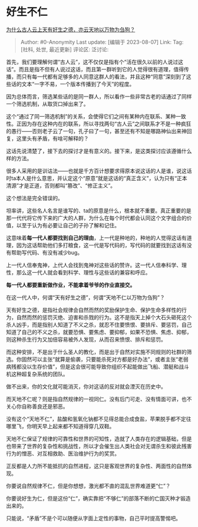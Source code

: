 # 好生不仁
[为什么古人云上天有好生之德，亦云天地以万物为刍狗？](https://www.zhihu.com/question/66827180/answer/3152959882)

> Author: #0-Anonymity
> Last update: [编辑于 2023-08-07]
> Link:
> Tag: [社科, 处世, 最近更新]
> 评论区:
> 泛讨论:

首先，我们要理解何谓“古人云”，这不仅仅是指有个“活在很久以前的人说过这话”。而且是指不但有人说过这话，而且第一群听到它的人觉得很有道理，值得传播，而只有每一代都有足够多的人同意这群人的看法，并且这种“同意”深刻到了这些话的文本“一字不易，一个版本传播到了今天”的程度。

因为总体而言，筛选某些话的是同一群人，所以看作一些非常古老的话通过了同样一个筛选机制，从取货口掉出来了。

这个“通过了同一筛选机制”的关系，会使得它们之间有某种内在联系、某种一致性。正因为存在这种内在的联系，所以寻找两句“古人云”之间联系才不是一种疯狂的愚行——否则老子云了一句，孔子曰了一句，甚至还有不知是哪路神仙出来神回复，这里头有矛盾，有啥可解释的？

这话先说清楚了，接下去的探讨才是有意义的。接下来，是这类探讨应该遵循什么样的方法。

很多人采用的是训诂法——也就是千方百计想要求得原本说这话的人是谁，说这话时ta本人是什么意思，并认定这个“原意”就是这话的“真正含义”，认为只有“正本清源”才是正道，否则都叫“篡改”、“修正主义”。

这个想法是完全错误的。

坦率讲，这些名人名言是谁写的、ta的原意是什么，根本就不重要。真正重要的是那一代代将它传下来的广大的人群，为什么在每个时代都会认同这个文字组合的价值，以至于认为有必要让自己的子孙了解和记住。

这意味着**每一代人都要找到自己的理由**，上一代是种地的，种地的人觉得这话有道理，因为这话帮助他们多打粮食，这一代是写代码的，写代码的就要找到这话有没有帮助写代码、有没有减少bug。

上一代人信奉鬼神，上代人会找到鬼神对这些话的赞许。这一代人信奉科学、理性，那么这一代人就会看到科学、理性与这些话的兼容和呼应。

**每一代人都要重新做作业，不能拿着爷爷的作业直接交。**

在这一代人中，何谓“天有好生之德”，何谓“天地不仁以万物为刍狗”？

天有好生之德，是指社会规律会自然而然的奖励保护生命、保护生命多样性的行为，自然而然的惩罚灭绝、迫害和杀戮的行为。这不是指天上掉个大石头砸死这个杀人凶手，而是指别人知道了不义之杀，就忍不住要愤恨、要排斥、要惩罚，自己知道了自己的不义之杀，就要恐惧、要焦虑、要抑郁，如果不恐惧、焦虑、抑郁，则这种杀生行为又加倍容易被外人发现，从而召来愤恨、排斥和惩罚。

而这种安排，不是出于什么圣人的教化，而是出于自然对实施不同规则的社群的筛选。你固然可以主张“就算是偷袭，只要能杀死对方都是好办法”，或者主张“老弱病残都没以生存价值”，但是这会很可能导致你组织不起能做出飞船、潜艇和战斗机这种超复杂系统的团队。

做不出来，你的文化就可能消灭，你对这话的反对就会湮灭在历史中。

而天地不仁呢？则是指自然规律的一视同仁。没有后门可走、没有情面可讲，也不关心你自称善良还是邪恶。

没有这个“天地不仁”，盐酸和氢氧化钠都不见得总能合成食盐，苹果脱手都不定往哪里飞，你明天早上起来都不知道得穿几双鞋。

天地不仁保证了规律的可靠性和世界的可知性，造就了人类存在的逻辑基础，但是也带来了世界的复杂性和挑战性，所以才会催生出人类社会对无谓杀生和彼此残害行为的憎恶、对互相救助、医治维护行为的奖赏。

正反都是人力所不能抵抗的自然进程，这只是客观世界的复杂性、两面性的自然体现。

你要说自然规律不仁，但是你想想，激光都不直的混乱世界难道更“仁”？

你要说好生为仁，但是这份“仁”，确实靠把“不够仁”的部落不断的亡国灭种才锻造出来的。

只能说，“矛盾”不是个可以随便从字面上定性的事物，自己平时提高警惕吧。